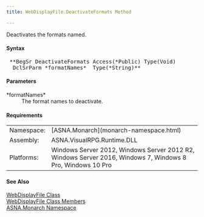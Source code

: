 ```yaml
---
title: WebDisplayFile.DeactivateFormats Method

---
```


Deactivates the formats named.

#### Syntax
<pre class="prettyprint"> **BegSr DeactivateFormats Access(*Public) Type(Void)
  DclSrParm *formatNames*  Type(*String)** </pre>

#### Parameters
<dl>
        <dt>
 *formatNames* 
        </dt>
        <dd>The format names to deactivate.</dd>
</dl>
<!-- -->

#### Requirements
<table class="dttable" cellspacing="0" cellpadding="4" width="60%">
           <colgroup>
            <col width="15%" style="font-weight:bold" />
            <col width="85%" />
          </colgroup>
          <tr>
            <td>Namespace:</td>
            <td>[ASNA.Monarch](monarch-namespace.html)</td>
          </tr>
          <tr>
            <td>Assembly:</td>
            <td>ASNA.VisualRPG.Runtime.DLL</td>
          </tr>
         <tr>
            <td>Platforms:</td>
            <td> Windows Server 2012, Windows Server 2012 R2, Windows Server 2016,  Windows 7, Windows 8 Pro, Windows 10 Pro</td>
         </tr>
</table>

<!-- end -->

#### See Also
[ WebDisplayFile Class](web-display-file-class.html) <br /> [ WebDisplayFile Class Members](web-display-file-class-members.html) <br /> [ASNA.Monarch Namespace](monarch-namespace.html)
